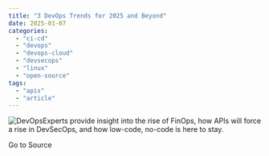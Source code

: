 ```yaml
---
title: "3 DevOps Trends for 2025 and Beyond"
date: 2025-01-07
categories: 
  - "ci-cd"
  - "devops"
  - "devops-cloud"
  - "devsecops"
  - "linux"
  - "open-source"
tags: 
  - "apis"
  - "article"
---
```


![DevOps](https://www.devprojournal.com/wp-content/uploads/2019/04/devops-e1734453914491-300x169.jpg)Experts provide insight into the rise of FinOps, how APIs will force a rise in DevSecOps, and how low-code, no-code is here to stay.

Go to Source
